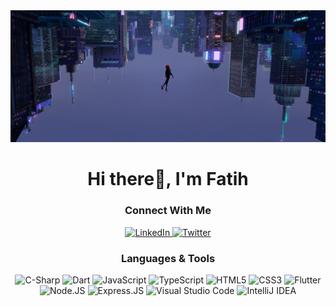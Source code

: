 <!-- https://github.com/alexandresanlim/Badges4-README.md-Profile#welcome-badges-4-readmemd-profile -->

<div align="center">
  <img src="./assets/wlp.jpg" with="100%" alt="fatihbarackilic" />
</div>

<h1 align="center">Hi there👋, I'm Fatih</h1>

<!-- <div align="center">
  <img
    src="https://github-profile-trophy.vercel.app?username=fatihbarackilic&no-bg=true&no-frame=true&column=5&row=1&rank=SECRET,SSS,SS,S,AAA,AA,A,B,C"
    alt="fatihbarackilic"
  />
</div>

<div align="center">
  <img
    src="https://github-readme-streak-stats.herokuapp.com/?user=fatihbarackilic&theme=github-dark-blue&hide_border=true"
    alt="fatihbarackilic"
  />
</div> -->

<h3 align="center">Connect With Me</h3>
<div  align="center">
  <a
    target="blank"
    href="https://www.linkedin.com/in/fatihbarackilic/"
    target="_blank"
    rel="noreferrer"
  >
    <img
      src="https://img.shields.io/badge/linkedin-0966c2?style=for-the-badge&logo=linkedin&logoColor=white"
      alt="LinkedIn"
    />
  </a>
  <a
    target="blank"
    href="https://twitter.com/BarackilicFatih"
    target="_blank"
    rel="noreferrer"
  >
    <img
      src="https://img.shields.io/badge/Twitter-1c9bf1?style=for-the-badge&logo=Twitter&logoColor=white"
      alt="Twitter"
    />
  </a>
</div>

<h3 align="center">Languages & Tools</h3>
<div align="center">
  <img
    src="https://img.shields.io/badge/C%23-0c1117?style=for-the-badge&logo=csharp&logoColor=white"
    alt="C-Sharp"
  />
  <img
    src="https://img.shields.io/badge/Dart-0c1117?style=for-the-badge&logo=dart&logoColor=white"
    alt="Dart"
  />
  <img
    src="https://img.shields.io/badge/JavaScript-0c1117?style=for-the-badge&logo=javascript&logoColor=white"
    alt="JavaScript"
  />
  <img
    src="https://img.shields.io/badge/TypeScript-0c1117?style=for-the-badge&logo=typescript&logoColor=white"
    alt="TypeScript"
  />
  <!-- <img
    src="https://img.shields.io/badge/rust-0c1117?style=for-the-badge&logo=rust&logoColor=white"
    alt="Rust"
  /> -->
  <img
    src="https://img.shields.io/badge/html5-0c1117.svg?style=for-the-badge&logo=html5&logoColor=white"
    alt="HTML5"
  />
  <img
    src="https://img.shields.io/badge/css3-0c1117?style=for-the-badge&logo=css3&logoColor=white"
    alt="CSS3"
  />
  <img
    src="https://img.shields.io/badge/Flutter-0c1117?style=for-the-badge&logo=flutter&logoColor=white"
    alt="Flutter"
  />
  <img
    src="https://img.shields.io/badge/node.js-0c1117?style=for-the-badge&logo=node.js&logoColor=white"
    alt="Node.JS"
  />
  <img
    src="https://img.shields.io/badge/Express.js-0c1117?style=for-the-badge&logo=express&logoColor=white"
    alt="Express.JS"
  />
  <img
    src="https://img.shields.io/badge/Visual%20Studio%20Code-0c1117?style=for-the-badge&logo=visual-studio-code&logoColor=white"
    alt="Visual Studio Code"
  />
  <img
    src="https://img.shields.io/badge/IntelliJ_IDEA-0c1117?style=for-the-badge&logo=intellij-idea&logoColor=white"
    alt="IntelliJ IDEA"
  />
</div>
